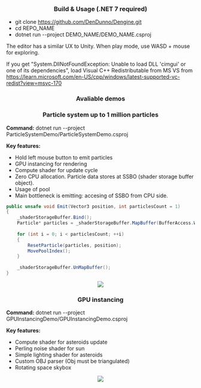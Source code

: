 

### <p align="center">Build & Usage (.NET 7 required)</p>

 - git clone https://github.com/DenDunno/Dengine.git
 - cd REPO_NAME
 - dotnet run --project DEMO_NAME/DEMO_NAME.csproj 

The editor has a similar UX to Unity. When play mode, use WASD + mouse for exploring.
 
If you get "System.DllNotFoundException: Unable to load DLL 'cimgui' or one of its dependencies", load Visual C++ Redistributable from MS VS from https://learn.microsoft.com/en-US/cpp/windows/latest-supported-vc-redist?view=msvc-170

 ### <p align="center">Avaliable demos</p>
  ### <p align="center">Particle system up to 1 million particles</p>
 **Command:** dotnet run --project ParticleSystemDemo/ParticleSystemDemo.csproj
 
 **Key features:**

 - Hold left mouse button to emit particles 
 - GPU instancing for rendering
 - Compute shader for update cycle
 - Zero CPU allocation. Particle data stores at SSBO (shader storage buffer object).
 - Usage of pool
 - Main bottleneck is emitting: accesing of SSBO from CPU side.

```c#
public unsafe void Emit(Vector3 position, int particlesCount = 1)
{ 
    _shaderStorageBuffer.Bind();
    Particle* particles = _shaderStorageBuffer.MapBuffer(BufferAccess.WriteOnly);
    
    for (int i = 0; i < particlesCount; ++i)
    {
        ResetParticle(particles, position);
        MovePoolIndex();
    }
    
    _shaderStorageBuffer.UnMapBuffer();
}
```
<p align="center">
<img src="https://dunnospace.com/images/particleSystem/particleSystem.gif?raw=true"/>
</p>



   ### <p align="center">GPU instancing</p>
 **Command:** dotnet run --project GPUInstancingDemo/GPUInstancingDemo.csproj
 
 **Key features:**
 
 - Compute shader for asteroids update
 - Perling noise shader for sun 
- Simple lighting shader for asteroids
 - Custom OBJ parser (Obj must be triangulated)
 - Rotating space skybox

  <p align="center">
<img src="https://dunnospace.com/images/gpuInstancing/gpuInstancing.gif?raw=true"/>
</p>

